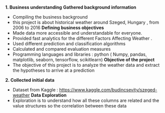 **1. Business understanding**
**Gathered background information**
- Compiling the business background
- this project is about historical weather around Szeged, Hungary , from 2006 to 2016
**Defining business objectives**
- Made data more accessible and understandable for everyone.
- Provided fast analytics for the different Factors Affecting Weather .
- Used different prediction and classification algorithms
- Calculated and compared evaluation measures
- Programming languages and libraries : python ( Numpy, pandas, matplotlib, seaborn, tensorflow, scikitlearn)
**Objective of the project**
- The objective of this project is to analyze the weather data and extract the hypotheses to arrive at a prediction
 
**2. Collected initial data**
- Dataset from Kaggle : https://www.kaggle.com/budincsevity/szeged-weather
**Data Exploration**
- Exploration is to understand how all these columns are related and the value structures so the correlation between these data
